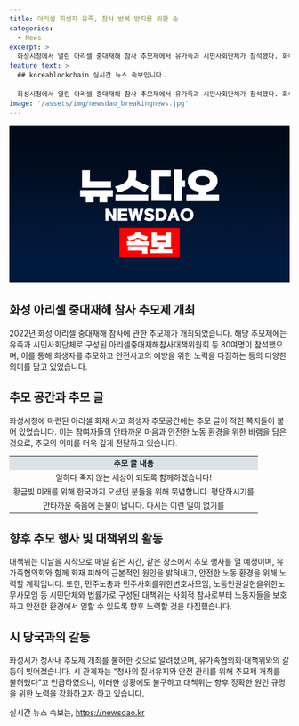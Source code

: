 ```yaml
---
title: 아리셀 희생자 유족, 참사 반복 방지를 위한 손
categories:
  - News
excerpt: >
  화성시청에서 열린 아리셀 중대재해 참사 추모제에서 유가족과 시민사회단체가 참석했다. 화이트리스트 제조업체 아리셀 공장 화재로 숨진 23명을 추모하며 세월호 참사 유가족까지 참여했다. 피해자들의 안전과 민주사회를 위한 열망이 담긴 추모 글과 함께, 시청은 추모의 벽을 설치할 예정이나 안전상의 이유로 보류되었다. 민주사회를위한변호사모임과 시민단체로 구성된 대책위는 매일 추모 행사를 열기로 계획했으며, 유가족협의회와의 갈등으로 화성시가 청사내 추모제를 불허했다.
feature_text: >
  ## koreablockchain 실시간 뉴스 속보입니다.

  화성시청에서 열린 아리셀 중대재해 참사 추모제에서 유가족과 시민사회단체가 참석했다. 화이트리스트 제조업체 아리셀 공장 화재로 숨진 23명을 추모하며 세월호 참사 유가족까지 참여했다. 피해자들의 안전과 민주사회를 위한 열망이 담긴 추모 글과 함께, 시청은 추모의 벽을 설치할 예정이나 안전상의 이유로 보류되었다. 민주사회를위한변호사모임과 시민단체로 구성된 대책위는 매일 추모 행사를 열기로 계획했으며, 유가족협의회와의 갈등으로 화성시가 청사내 추모제를 불허했다.
image: '/assets/img/newsdao_breakingnews.jpg'
---
```


<p><img src="/assets/img/newsdao_breakingnews.jpg" alt="koreablockchain 속보" /></p>

<h2 data-ke-size="size26">화성 아리셀 중대재해 참사 추모제 개최</h2>

<p data-ke-size="size16">2022년 화성 아리셀 중대재해 참사에 관한 추모제가 개최되었습니다. 해당 추모제에는 유족과 시민사회단체로 구성된 아리셀중대재해참사대책위원회 등 80여명이 참석했으며, 이를 통해 희생자를 추모하고 안전사고의 예방을 위한 노력을 다짐하는 등의 다양한 의미를 담고 있었습니다.</p>

<h2 data-ke-size="size24">추모 공간과 추모 글</h2>

<p data-ke-size="size16">화성시청에 마련된 아리셀 화재 사고 희생자 추모공간에는 추모 글이 적힌 쪽지들이 붙어 있었습니다. 이는 참여자들의 안타까운 마음과 안전한 노동 환경을 위한 바램을 담은 것으로, 추모의 의미를 더욱 깊게 전달하고 있습니다.</p>

<table>
  <tr>
    <td style="text-align: center; height: 17px;background-color:#21538527;"><b>추모 글 내용</b></td>
  </tr>
  <tr>
    <td style="text-align: center; height: 17px;">일하다 죽지 않는 세상이 되도록 함께하겠습니다!</td>
  </tr>
  <tr>
    <td style="text-align: center; height: 17px;">황금빛 미래를 위해 한국까지 오셨던 분들을 위해 묵념합니다. 평안하시기를</td>
  </tr>
  <tr>
    <td style="text-align: center; height: 17px;">안타까운 죽음에 눈물이 납니다. 다시는 이런 일이 없기를</td>
  </tr>
</table>

<h2 data-ke-size="size24">향후 추모 행사 및 대책위의 활동</h2>

<p data-ke-size="size16">대책위는 이날을 시작으로 매일 같은 시간, 같은 장소에서 추모 행사를 열 예정이며, 유가족협의회와 함께 화재 피해의 근본적인 원인을 밝혀내고, 안전한 노동 환경을 위해 노력할 계획입니다. 또한, 민주노총과 민주사회를위한변호사모임, 노동인권실현을위한노무사모임 등 시민단체와 법률가로 구성된 대책위는 사회적 참사로부터 노동자들을 보호하고 안전한 환경에서 일할 수 있도록 향후 노력할 것을 다짐했습니다.</p>

<h2 data-ke-size="size24">시 당국과의 갈등</h2>

<p data-ke-size="size16">화성시가 청사내 추모제 개최를 불허한 것으로 알려졌으며, 유가족협의회·대책위와의 갈등이 빚어졌습니다. 시 관계자는 “청사의 질서유지와 안전 관리를 위해 추모제 개최를 불허했다”고 언급하였으나, 이러한 상황에도 불구하고 대책위는 향후 정확한 원인 규명을 위한 노력을 강화하고자 하고 있습니다.</p>
실시간 뉴스 속보는, <a href="https://newsdao.kr" rel="dofollow">https://newsdao.kr</a>


